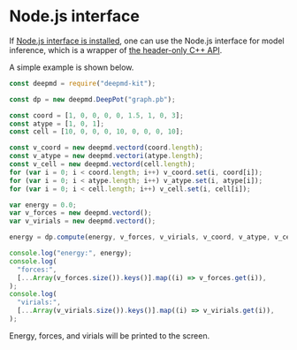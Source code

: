 # Node.js interface

If [Node.js interface is installed](../install/install-nodejs.md), one can use the Node.js interface for model inference, which is a wrapper of [the header-only C++ API](./cxx.md).

A simple example is shown below.

```js
const deepmd = require("deepmd-kit");

const dp = new deepmd.DeepPot("graph.pb");

const coord = [1, 0, 0, 0, 0, 1.5, 1, 0, 3];
const atype = [1, 0, 1];
const cell = [10, 0, 0, 0, 10, 0, 0, 0, 10];

const v_coord = new deepmd.vectord(coord.length);
const v_atype = new deepmd.vectori(atype.length);
const v_cell = new deepmd.vectord(cell.length);
for (var i = 0; i < coord.length; i++) v_coord.set(i, coord[i]);
for (var i = 0; i < atype.length; i++) v_atype.set(i, atype[i]);
for (var i = 0; i < cell.length; i++) v_cell.set(i, cell[i]);

var energy = 0.0;
var v_forces = new deepmd.vectord();
var v_virials = new deepmd.vectord();

energy = dp.compute(energy, v_forces, v_virials, v_coord, v_atype, v_cell);

console.log("energy:", energy);
console.log(
  "forces:",
  [...Array(v_forces.size()).keys()].map((i) => v_forces.get(i)),
);
console.log(
  "virials:",
  [...Array(v_virials.size()).keys()].map((i) => v_virials.get(i)),
);
```

Energy, forces, and virials will be printed to the screen.
